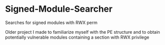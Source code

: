 # Signed-Module-Searcher
Searches for signed modules with RWX perm

Older project I made to familiarize myself with the PE structure and to obtain potentially vulnerable modules containing a section with RWX privilege 
